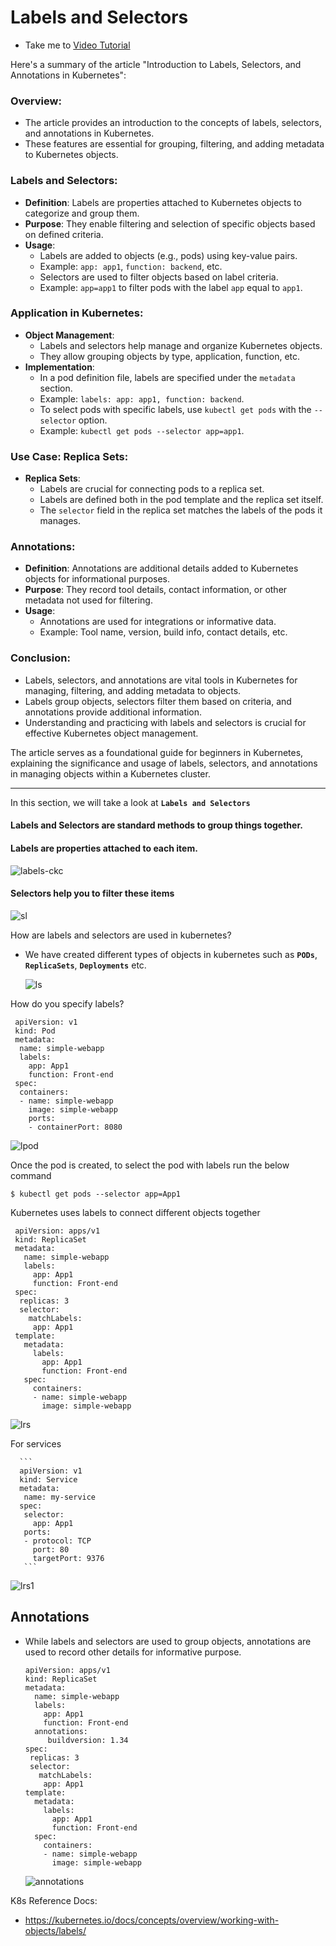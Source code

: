 # Labels and Selectors
  - Take me to [Video Tutorial](https://kodekloud.com/topic/labels-and-selectors/)


Here's a summary of the article "Introduction to Labels, Selectors, and Annotations in Kubernetes":

### Overview:
- The article provides an introduction to the concepts of labels, selectors, and annotations in Kubernetes.
- These features are essential for grouping, filtering, and adding metadata to Kubernetes objects.

### Labels and Selectors:
- **Definition**: Labels are properties attached to Kubernetes objects to categorize and group them.
- **Purpose**: They enable filtering and selection of specific objects based on defined criteria.
- **Usage**:
  - Labels are added to objects (e.g., pods) using key-value pairs.
  - Example: `app: app1`, `function: backend`, etc.
  - Selectors are used to filter objects based on label criteria.
  - Example: `app=app1` to filter pods with the label `app` equal to `app1`.

### Application in Kubernetes:
- **Object Management**:
  - Labels and selectors help manage and organize Kubernetes objects.
  - They allow grouping objects by type, application, function, etc.
- **Implementation**:
  - In a pod definition file, labels are specified under the `metadata` section.
  - Example: `labels: app: app1, function: backend`.
  - To select pods with specific labels, use `kubectl get pods` with the `--selector` option.
  - Example: `kubectl get pods --selector app=app1`.

### Use Case: Replica Sets:
- **Replica Sets**:
  - Labels are crucial for connecting pods to a replica set.
  - Labels are defined both in the pod template and the replica set itself.
  - The `selector` field in the replica set matches the labels of the pods it manages.

### Annotations:
- **Definition**: Annotations are additional details added to Kubernetes objects for informational purposes.
- **Purpose**: They record tool details, contact information, or other metadata not used for filtering.
- **Usage**:
  - Annotations are used for integrations or informative data.
  - Example: Tool name, version, build info, contact details, etc.

### Conclusion:
- Labels, selectors, and annotations are vital tools in Kubernetes for managing, filtering, and adding metadata to objects.
- Labels group objects, selectors filter them based on criteria, and annotations provide additional information.
- Understanding and practicing with labels and selectors is crucial for effective Kubernetes object management.

The article serves as a foundational guide for beginners in Kubernetes, explaining the significance and usage of labels, selectors, and annotations in managing objects within a Kubernetes cluster.

______________________________________________________

  
In this section, we will take a look at **`Labels and Selectors`**

#### Labels and Selectors are standard methods to group things together.
  
#### Labels are properties attached to each item.

  ![labels-ckc](../../images/labels-ckc.PNG)
  
#### Selectors help you to filter these items
 
  ![sl](../../images/sl.PNG)
  
How are labels and selectors are used in kubernetes?
- We have created different types of objects in kubernetes such as **`PODs`**, **`ReplicaSets`**, **`Deployments`** etc.
  
  ![ls](../../images/ls.PNG)
  
How do you specify labels?
   ```
    apiVersion: v1
    kind: Pod
    metadata:
     name: simple-webapp
     labels:
       app: App1
       function: Front-end
    spec:
     containers:
     - name: simple-webapp
       image: simple-webapp
       ports:
       - containerPort: 8080
   ```
 ![lpod](../../images/lpod.PNG)
 
Once the pod is created, to select the pod with labels run the below command
```
$ kubectl get pods --selector app=App1
```

Kubernetes uses labels to connect different objects together
   ```
    apiVersion: apps/v1
    kind: ReplicaSet
    metadata:
      name: simple-webapp
      labels:
        app: App1
        function: Front-end
    spec:
     replicas: 3
     selector:
       matchLabels:
        app: App1
    template:
      metadata:
        labels:
          app: App1
          function: Front-end
      spec:
        containers:
        - name: simple-webapp
          image: simple-webapp   
   ```

  ![lrs](../../images/lrs.PNG)

For services
 
      ```
      apiVersion: v1
      kind: Service
      metadata:
       name: my-service
      spec:
       selector:
         app: App1
       ports:
       - protocol: TCP
         port: 80
         targetPort: 9376 
       ```
  ![lrs1](../../images/lrs1.PNG)
  
## Annotations
- While labels and selectors are used to group objects, annotations are used to record other details for informative purpose.
    ```
    apiVersion: apps/v1
    kind: ReplicaSet
    metadata:
      name: simple-webapp
      labels:
        app: App1
        function: Front-end
      annotations:
         buildversion: 1.34
    spec:
     replicas: 3
     selector:
       matchLabels:
        app: App1
    template:
      metadata:
        labels:
          app: App1
          function: Front-end
      spec:
        containers:
        - name: simple-webapp
          image: simple-webapp   
    ```
  ![annotations](../../images/annotations.PNG)

K8s Reference Docs:
- https://kubernetes.io/docs/concepts/overview/working-with-objects/labels/
